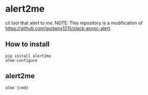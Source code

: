 # alert2me
cli tool that alert to me.
NOTE: This repository is a modification of https://github.com/gudwns1215/slack-async-alert.

## How to install
```
pip install alert2me
alme-configure
```

## alert2me
```
alme {cmd}
```

